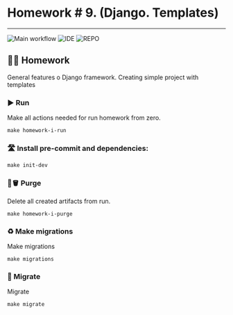 # Homework # 9. (Django. Templates)

---
![Main workflow](https://github.com/hillel-i-python-pro-i-2022-08-26/homework__django__V.Marakhovskyi/actions/workflows/main-workflow.yml/badge.svg?branch=templates)
![IDE](https://img.shields.io/badge/PyCharm-000000.svg?&style=for-the-badge&logo=PyCharm&logoColor=white)
![REPO](https://img.shields.io/badge/GitHub-100000?style=for-the-badge&logo=github&logoColor=white)

## 👨‍💻 Homework

General features o Django framework. Creating simple project with templates

### ▶️ Run

Make all actions needed for run homework from zero.

```shell
make homework-i-run
```

### 🛣️ Install pre-commit and dependencies:
```shell
make init-dev
```


### 🧽🪣 Purge

Delete all created artifacts from run.

```shell
make homework-i-purge
```
### ♻️ Make migrations

Make migrations

```shell
make migrations
```
### 💾 Migrate

Migrate

```shell
make migrate
```
